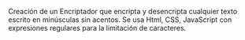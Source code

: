 Creación de un Encriptador que encripta y desencripta cualquier texto escrito en minúsculas sin acentos.
Se usa Html, CSS, JavaScript con expresiones regulares para la limitación de caracteres. 
